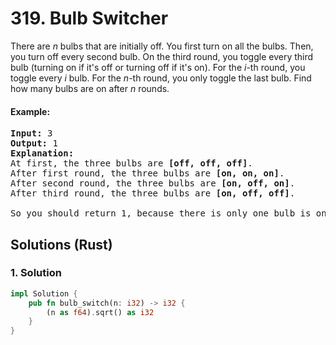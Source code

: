 # 319. Bulb Switcher
There are *n* bulbs that are initially off. You first turn on all the bulbs. Then, you turn off every second bulb. On the third round, you toggle every third bulb (turning on if it's off or turning off if it's on). For the *i*-th round, you toggle every *i* bulb. For the *n*-th round, you only toggle the last bulb. Find how many bulbs are on after *n* rounds.

#### Example:
<pre>
<strong>Input:</strong> 3
<strong>Output:</strong> 1
<strong>Explanation:</strong>
At first, the three bulbs are <strong>[off, off, off]</strong>.
After first round, the three bulbs are <strong>[on, on, on]</strong>.
After second round, the three bulbs are <strong>[on, off, on]</strong>.
After third round, the three bulbs are <strong>[on, off, off]</strong>.

So you should return 1, because there is only one bulb is on.
</pre>

## Solutions (Rust)

### 1. Solution
```Rust
impl Solution {
    pub fn bulb_switch(n: i32) -> i32 {
        (n as f64).sqrt() as i32
    }
}
```
